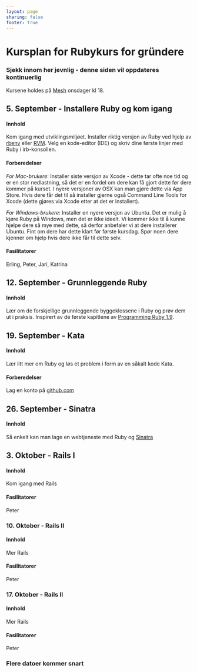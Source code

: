 ```yaml
---
layout: page
sharing: false
footer: true
---
```


# Kursplan for Rubykurs for gründere
### Sjekk innom her jevnlig - denne siden vil oppdateres kontinuerlig

Kursene holdes på [Mesh](http://meshnorway.com "Mesh") onsdager kl 18.

## 5. September - Installere Ruby og kom igang

#### Innhold

Kom igang med utviklingsmiljøet. Installer riktig versjon av Ruby ved hjelp av [rbenv](https://github.com/sstephenson/rbenv "rbenv") eller [RVM](https://rvm.io/ "RVM"). Velg en kode-editor (IDE) og skriv dine første linjer med Ruby i irb-konsollen. 

#### Forberedelser

*For Mac-brukere*: Installer siste versjon av Xcode - dette tar ofte noe tid og er en stor nedlastning, så det er en fordel om dere kan få gjort dette før dere kommer på kurset. I nyere versjoner av OSX kan man gjøre dette via App Store. Hvis dere får det til så installer gjerne også Command Line Tools for Xcode (dette gjøres via Xcode etter at det er installert).

*For Windows-brukere*: Installer en nyere versjon av Ubuntu. Det er mulig å kjøre Ruby på Windows, men det er ikke ideelt. Vi kommer ikke til å kunne hjelpe dere så mye med dette, så derfor anbefaler vi at dere installerer Ubuntu. Fint om dere har dette klart før første kursdag. Spør noen dere kjenner om hjelp hvis dere ikke får til dette selv.

#### Fasilitatorer

Erling, Peter, Jari, Katrina

## 12. September - Grunnleggende Ruby

#### Innhold

Lær om de forskjellige grunnleggende byggeklossene i Ruby og prøv dem ut i praksis. Inspirert av de første kapitlene av [Programming Ruby 1.9](http://pragprog.com/book/ruby3/programming-ruby-1-9 "Programming Ruby").

## 19. September - Kata

#### Innhold

Lær litt mer om Ruby og løs et problem i form av en såkalt kode Kata.

#### Forberedelser

Lag en konto på [github.com](http://github.com "Github")

## 26. September - Sinatra

#### Innhold

Så enkelt kan man lage en webtjeneste med Ruby og [Sinatra](http://www.sinatrarb.com/ "Sinatra")

## 3. Oktober - Rails I

#### Innhold

Kom igang med Rails

#### Fasilitatorer

Peter

### 10. Oktober - Rails II

#### Innhold

Mer Rails

#### Fasilitatorer

Peter

### 17. Oktober - Rails II

#### Innhold

Mer Rails

#### Fasilitatorer

Peter

### Flere datoer kommer snart


